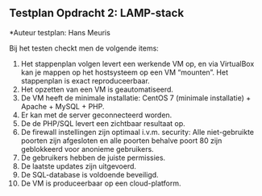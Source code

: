 
## Testplan Opdracht 2: LAMP-stack

*Auteur testplan: Hans Meuris

Bij het testen checkt men de volgende items:

1. Het stappenplan volgen levert een werkende VM op, en via VirtualBox kan je mappen op het hostsysteem op een VM “mounten”. 
Het stappenplan is exact reproduceerbaar.
2. Het opzetten van een VM is geautomatiseerd.
3. De VM heeft de minimale installatie: CentOS 7 (minimale installatie) + Apache + MySQL + PHP.
4. Er kan met de server geconnecteerd worden.
5. De de PHP/SQL levert een zichtbaar resultaat op.
6. De firewall instellingen zijn optimaal i.v.m. security: Alle niet-gebruikte poorten zijn afgesloten en alle poorten behalve poort 80 zijn geblokkeerd voor anonieme gebruikers.
7. De gebruikers hebben de juiste permissies.
8. De laatste updates zijn uitgevoerd.
9. De SQL-database is voldoende beveiligd.
10. De VM is produceerbaar op een cloud-platform.
